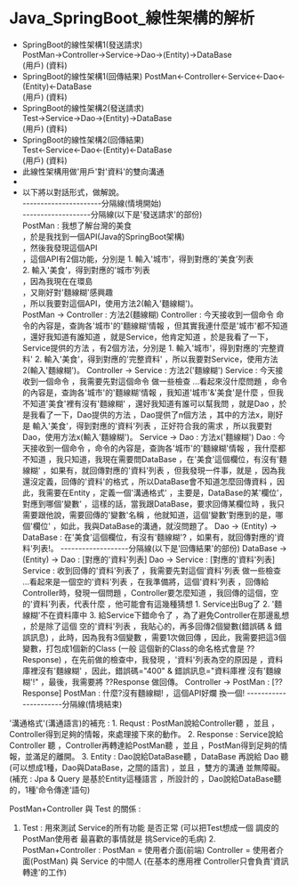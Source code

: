 # Java_SpringBoot_線性架構的解析 

- SpringBoot的線性架構1(發送請求)   
  PostMan->Controller->Service->Dao->(Entity)->DataBase  
  (用戶)                                       (資料)  
- SpringBoot的線性架構1(回傳結果)
  PostMan<-Controller<-Service<-Dao<-(Entity)<-DataBase  
  (用戶)                                       (資料)  
- SpringBoot的線性架構2(發送請求)  
  Test->Service->Dao->(Entity)->DataBase  
  (用戶)                        (資料)  
- SpringBoot的線性架構2(回傳結果)  
  Test<-Service<-Dao<-(Entity)<-DataBase  
  (用戶)                        (資料)  
- 此線性架構用做'用戶'對'資料'的雙向溝通  
-   
- 以下將以對話形式，做解說。  
----------------------分隔線(情境開始)  
    -------------------分隔線(以下是'發送請求'的部份)  
PostMan : 我想了解台灣的美食  
                ，於是我找到一個API(Java的SpringBoot架構)  
                ，然後我發現這個API  
                ，這個API有2個功能，分別是 1. 輸入'城市'，得到對應的'美食'列表  
                                         2. 輸入'美食'，得到對應的'城市'列表  
                ，因為我現在在環島  
                ，又剛好對'麵線糊'感興趣  
                ，所以我要對這個API，使用方法2(輸入'麵線糊')。  
PostMan -> Controller : 
                方法2(麵線糊)
Controller : 今天接收到一個命令
                   命令的內容是，查詢各'城市'的'麵線糊'情報
                   ，但其實我連什麼是'城市'都不知道
                   ，還好我知道有誰知道
                   ，就是Service，他肯定知道
                   ，於是我看了一下，Service提供的方法
                   ，有2個方法，分別是  1. 輸入'城市'，得到對應的'完整資料'
                                                  2. 輸入'美食'，得到對應的'完整資料'
                   ，所以我要對Service，使用方法2(輸入'麵線糊')。
Controller -> Service : 方法2('麵線糊')
Service : 今天接收到一個命令
			  ，我需要先對這個命令 做一些檢查
		    ...看起來沒什麼問題
        ，命令的內容是，查詢各'城市'的'麵線糊'情報
        ，我知道'城市'&'美食'是什麼
        ，但我不知道'美食'裡有沒有'麵線糊'
        ，還好我知道有誰可以幫我問
        ，就是Dao
        ，於是我看了一下，Dao提供的方法
        ，Dao提供了n個方法
        ，其中的方法x，剛好是
                      輸入'美食'，得到對應的'資料'列表
        ，正好符合我的需求
        ，所以我要對Dao，使用方法x(輸入'麵線糊')。
Service -> Dao : 方法x('麵線糊')
Dao :    今天接收到一個命令
         ，命令的內容是，查詢各'城市'的'麵線糊'情報
         ，我什麼都不知道
         ，我只知道，我現在需要問DataBase
         ，在'美食'這個欄位，有沒有'麵線糊'
         ，如果有，就回傳對應的'資料'列表
         ，但我發現一件事，就是
         ，因為我還沒定義，回傳的'資料'的格式
         ，所以DataBase會不知道怎麼回傳資料
         ，因此，我需要在Entity
         ，定義一個'溝通格式'
         ，主要是，DataBase的某'欄位'，對應到哪個'變數'
         ，這樣的話，當我跟DataBase，要求回傳某欄位時
         ，我只需要跟他說，需要回傳的'變數'名稱
         ，他就知道，這個'變數'對應到的是，哪個'欄位'
         ，如此，我與DataBase的溝通，就沒問題了。
Dao -> (Entity) -> DataBase : 
         在'美食'這個欄位，有沒有'麵線糊'?
         ，如果有，就回傳對應的'資料'列表!。
    -------------------分隔線(以下是'回傳結果'的部份)
DataBase -> (Entity) -> Dao : 
	     [對應的'資料'列表]
Dao -> Service : 
	     [對應的'資料'列表]
Service : 
    收到回傳的'資料'列表了
    ，我需要先對這個'資料'列表 做一些檢查
		...看起來是一個空的'資料'列表
		，在我準備將，這個'資料'列表 
		，回傳給Controller時，發現一個問題
		，Controller要怎麼知道 
		，我回傳的這個，空的'資料'列表，代表什麼
		，他可能會有這幾種猜想
		       1. Service出Bug了
		       2. '麵線糊'不在資料庫中
		       3. 給Service下錯命令了
		，為了避免Controller在那邊亂想
		，於是除了這個 空的'資料'列表
		，我貼心的，再多回傳2個變數(錯誤碼 & 錯誤訊息)
		，此時，因為我有3個變數 
		，需要1次做回傳
		，因此，我需要把這3個變數，打包成1個新的Class
		(一般 這個新的Class的命名格式會是
             ??Response)
		，在先前做的檢查中，我發現
		，'資料'列表為空的原因是
		，資料庫裡沒有'麵線糊'
		，因此，錯誤碼="400" & 錯誤訊息="資料庫裡 沒有'麵線糊'!"
		，最後，我需要將 ??Response 做回傳。
Controller -> PostMan : 
        [??Response]
PostMan : 
        什麼?沒有麵線糊!
        ，這個API好爛 換一個!
----------------------分隔線(情境結束)


'溝通格式'(溝通語言)的補充 : 
       1. Requst :     PostMan說給Controller聽
                         ，並且 
                         ，Controller得到足夠的情報，來處理接下來的動作。
       2. Response :   Service說給Controller 聽
                         ，Controller再轉達給PostMan聽
                         ，並且 
                         ，PostMan得到足夠的情報，並滿足的離開。
       3. Entity :     Dao說給DataBase聽
                         ，DataBase 再說給 Dao 聽
                         (可以想成1種，Dao與DataBase，之間的語言)
                         ，並且
                         ，雙方的溝通 並無障礙。
                         (補充 : Jpa & Query 是基於Entity這種語言
                                ，所設計的
                                ，Dao說給DataBase聽的，1種'命令傳達'語句)

PostMan+Controller 與 Test 的關係 : 
   1. Test :    用來測試 Service的所有功能 是否正常
                (可以把Test想成一個 
                 調皮的PostMan使用者
                 最喜歡的事情就是
                 挑Service的毛病)
    2. PostMan+Controller : 
            PostMan = 使用者介面(前端)
            Controller = 使用者介面(PostMan) 與 Service 的中間人
                         (在基本的應用裡 Controller只會負責'資訊轉達'的工作)



